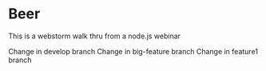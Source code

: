 Beer
====

This is a webstorm walk thru from a node.js webinar

Change in develop branch
Change in big-feature branch
Change in feature1 branch
